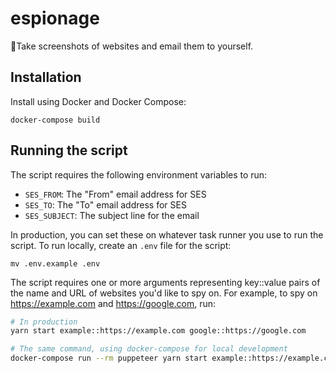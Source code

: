 # espionage

🔎Take screenshots of websites and email them to yourself.

## Installation

Install using Docker and Docker Compose:

```
docker-compose build
```

## Running the script

The script requires the following environment variables to run:

- `SES_FROM`: The "From" email address for SES
- `SES_TO`: The "To" email address for SES
- `SES_SUBJECT`: The subject line for the email

In production, you can set these on whatever task runner you use to run the script.
To run locally, create an `.env` file for the script:

```
mv .env.example .env
```

The script requires one or more arguments representing key::value pairs of the name
and URL of websites you'd like to spy on. For example, to spy on https://example.com
and https://google.com, run:

```bash
# In production
yarn start example::https://example.com google::https://google.com

# The same command, using docker-compose for local development
docker-compose run --rm puppeteer yarn start example::https://example.com google::https://google.com
```
